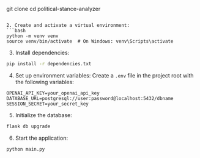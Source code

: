git clone <repository-url>
cd political-stance-analyzer
```

2. Create and activate a virtual environment:
```bash
python -m venv venv
source venv/bin/activate  # On Windows: venv\Scripts\activate
```

3. Install dependencies:
```bash
pip install -r dependencies.txt
```

4. Set up environment variables:
Create a `.env` file in the project root with the following variables:
```
OPENAI_API_KEY=your_openai_api_key
DATABASE_URL=postgresql://user:password@localhost:5432/dbname
SESSION_SECRET=your_secret_key
```

5. Initialize the database:
```bash
flask db upgrade
```

6. Start the application:
```bash
python main.py